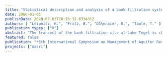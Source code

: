 ```yaml
---
title: "Statistical description and analysis of a bank filtration system"
date: 2006-01-01
publishDate: 2020-07-03T20:16:32.633431Z
authors: [ "Leipnitz, K.", "Fritz, B.", "DÃ¼nnbier, U.", "Taute, T." ]
publication_types: ["0"]
abstract: "The transect of the bank filtration site at Lake Tegel is characterized with regards to their redox conditions using a Cluster analysis. Four different groups of observation wells could be found, enabling the derivation of a redox zoning with horizontal boundaries, which are moving downward during winter time. At the same site, Regression analysis served to examine influencing variables on the reduction of the pharmaceutical Carbamazepin during bank filtration. Two different regression models for summer and winter time were found, with each of them including the standardized temperature and the travel time as influencing variables. Whereas during winter time the redox conditions seem to have a significant influence on the reduction of Carbamazepin, the same influence could not be found for the reduction of Carbamazepin during summer time."
featured: false
publication: "*5th International Symposium on Management of Aquifer Recharge / IHP-VI, Series on Groundwater*"
projects: ["nasri"]
---
```


